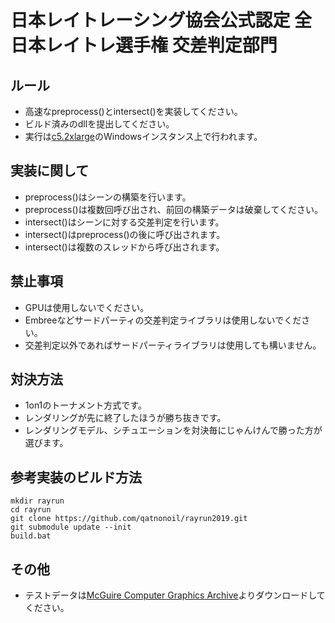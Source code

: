 # 日本レイトレーシング協会公式認定 全日本レイトレ選手権 交差判定部門

## ルール
- 高速なpreprocess()とintersect()を実装してください。
- ビルド済みのdllを提出してください。
- 実行は[c5.2xlarge](https://aws.amazon.com/jp/ec2/instance-types/c5/)のWindowsインスタンス上で行われます。

## 実装に関して
- preprocess()はシーンの構築を行います。
- preprocess()は複数回呼び出され、前回の構築データは破棄してください。
- intersect()はシーンに対する交差判定を行います。
- intersect()はpreprocess()の後に呼び出されます。
- intersect()は複数のスレッドから呼び出されます。

## 禁止事項
- GPUは使用しないでください。
- Embreeなどサードパーティの交差判定ライブラリは使用しないでください。
- 交差判定以外であればサードパーティライブラリは使用しても構いません。

## 対決方法
- 1on1のトーナメント方式です。
- レンダリングが先に終了したほうが勝ち抜きです。
- レンダリングモデル、シチュエーションを対決毎にじゃんけんで勝った方が選びます。

## 参考実装のビルド方法

```
mkdir rayrun
cd rayrun
git clone https://github.com/qatnonoil/rayrun2019.git
git submodule update --init
build.bat
```

## その他
- テストデータは[McGuire Computer Graphics Archive](https://casual-effects.com/data/)よりダウンロードしてください。